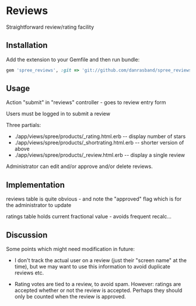 Reviews
=======

Straightforward review/rating facility

Installation
------------

Add the extension to your Gemfile and then run bundle:

```ruby
gem 'spree_reviews', :git => 'git://github.com/danrasband/spree_reviews'
```

Usage
-----

Action "submit" in "reviews" controller - goes to review entry form

Users must be logged in to submit a review

Three partials:
 - ./app/views/spree/products/_rating.html.erb  -- display number of stars
 - ./app/views/spree/products/_shortrating.html.erb -- shorter version of above
 - ./app/views/spree/products/_review.html.erb  -- display a single review

Administrator can edit and/or approve and/or delete reviews.


Implementation
--------------

reviews table is quite obvious - and note the "approved" flag which is for the
administrator to update

ratings table holds current fractional value - avoids frequent recalc...


Discussion
----------

Some points which might need modification in future:
 - I don't track the actual user on a review (just their "screen name" at the
   time), but we may want to use this information to avoid duplicate reviews
   etc.

 - Rating votes are tied to a review, to avoid spam. However: ratings are
   accepted whether or not the review is accepted. Perhaps they should only
   be counted when the review is approved.
